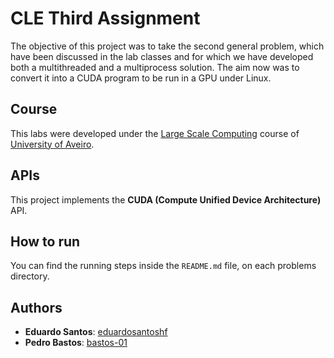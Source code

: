 # CLE Third Assignment

The objective of this project was to take the second general problem, which have been discussed in the lab classes and for which we have developed both a multithreaded and a multiprocess solution. The aim now was to convert it into a CUDA program to be run in a GPU under Linux.

## Course
This labs were developed under the [Large Scale Computing](https://www.ua.pt/en/uc/13638) course of [University of Aveiro](https://www.ua.pt/).

## APIs

This project implements the **CUDA (Compute Unified Device Architecture)** API.

## How to run
You can find the running steps inside the `README.md` file, on each problems directory.

## Authors
* **Eduardo Santos**: [eduardosantoshf](https://github.com/eduardosantoshf)
* **Pedro Bastos**: [bastos-01](https://github.com/bastos-01)
